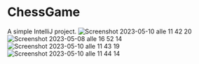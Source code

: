 # ChessGame
A simple IntelliJ project.
![Screenshot 2023-05-10 alle 11 42 20](https://github.com/leonardonels/ChessGame/assets/81677769/07855000-0d8e-4f98-8861-8e1114c43e32)
![Screenshot 2023-05-08 alle 16 52 14](https://github.com/leonardonels/ChessGame/assets/81677769/19d4a98d-c152-4db3-ad6a-21c59eba3504)
![Screenshot 2023-05-10 alle 11 43 19](https://github.com/leonardonels/ChessGame/assets/81677769/8c11aab9-d610-4f1a-9714-81b55b098e0d)
![Screenshot 2023-05-10 alle 11 44 14](https://github.com/leonardonels/ChessGame/assets/81677769/0d581495-dd6b-4dc7-bc81-7575bd902c0d)

